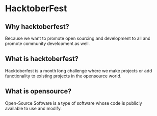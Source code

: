 # HacktoberFest

## Why hacktoberfest?

Because we want to promote open sourcing and development to all and promote community development as well.

## What is hacktoberfest?

Hacktoberfest is a month long challenge where we make projects or add functionality to existing projects in the opensource world.

## What is opensource?

Open-Source Software is a type of software whose code is publicly available to use and modify.